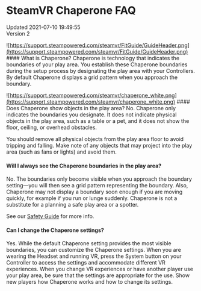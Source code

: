 # SteamVR Chaperone FAQ
Updated 2021-07-10 19:49:55  
Version 2  

![https://support.steampowered.com/steamvr/FitGuide/GuideHeader.png](https://support.steampowered.com/steamvr/FitGuide/GuideHeader.png)  #### What is Chaperone?
Chaperone is technology that indicates the boundaries of your play area. You establish these Chaperone boundaries during the setup process by designating the play area with your Controllers.  By default Chaperone displays a grid pattern when you approach the boundary.  
  
![https://support.steampowered.com/steamvr/chaperone_white.png](https://support.steampowered.com/steamvr/chaperone_white.png)  #### Does Chaperone show objects in the play area?
No. Chaperone only indicates the boundaries you designate. It does not indicate physical objects in the play area, such as a table or a pet, and it does not show the floor, ceiling, or overhead obstacles.  
  
You should remove all physical objects from the play area floor to avoid tripping and falling. Make note of any objects that may project into the play area (such as fans or lights) and avoid them.  
  
#### Will I always see the Chaperone boundaries in the play area? 
No. The boundaries only become visible when you approach the boundary setting—you will then see a grid pattern representing the boundary.  Also, Chaperone may not display a boundary soon enough if you are moving quickly, for example if you run or lunge suddenly. Chaperone is not a substitute for a planning a safe play area or a spotter.  
  
See our [Safety Guide](https://steamcdn-a.akamaihd.net/store/valve_index/ValveIndexSafetyAndMaintenanceInfo.pdf) for more info.  
  
#### Can I change the Chaperone settings?
Yes. While the default Chaperone setting provides the most visible boundaries, you can customize the Chaperone settings. When you are wearing the Headset and running VR, press the System button on your Controller to access the settings and accommodate different VR experiences. When you change VR experiences or have another player use your play area, be sure that the settings are appropriate for the use. Show new players how Chaperone works and how to change its settings.